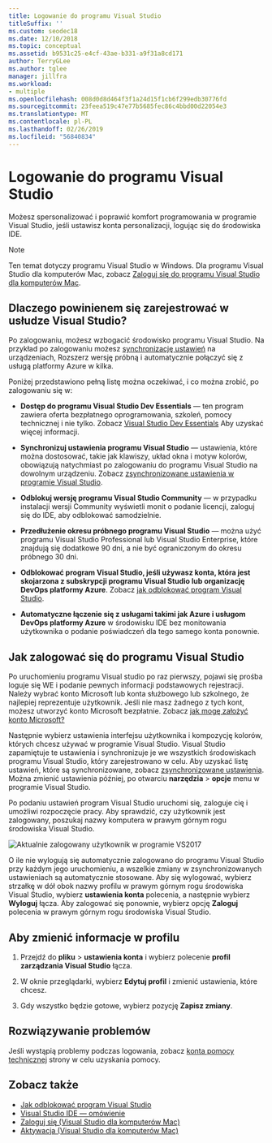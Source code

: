 ```yaml
---
title: Logowanie do programu Visual Studio
titleSuffix: ''
ms.custom: seodec18
ms.date: 12/10/2018
ms.topic: conceptual
ms.assetid: b9531c25-e4cf-43ae-b331-a9f31a8cd171
author: TerryGLee
ms.author: tglee
manager: jillfra
ms.workload:
- multiple
ms.openlocfilehash: 008d0d8d464f3f1a24d15f1cb6f299edb30776fd
ms.sourcegitcommit: 23feea519c47e77b5685fec86c4bbd00d22054e3
ms.translationtype: MT
ms.contentlocale: pl-PL
ms.lasthandoff: 02/26/2019
ms.locfileid: "56840834"
---
```

# <a name="sign-in-to-visual-studio"></a>Logowanie do programu Visual Studio

Możesz spersonalizować i poprawić komfort programowania w programie Visual Studio, jeśli ustawisz konta personalizacji, logując się do środowiska IDE.

> [!NOTE]
> Ten temat dotyczy programu Visual Studio w Windows. Dla programu Visual Studio dla komputerów Mac, zobacz [Zaloguj się do programu Visual Studio dla komputerów Mac](/visualstudio/mac/signing-in).

## <a name="why-should-i-sign-in-to-visual-studio"></a>Dlaczego powinienem się zarejestrować w usłudze Visual Studio?

Po zalogowaniu, możesz wzbogacić środowisko programu Visual Studio. Na przykład po zalogowaniu możesz [synchronizację ustawień](synchronized-settings-in-visual-studio.md) na urządzeniach, Rozszerz wersję próbną i automatycznie połączyć się z usługą platformy Azure w kilka.

Poniżej przedstawiono pełną listę można oczekiwać, i co można zrobić, po zalogowaniu się w:

- **Dostęp do programu Visual Studio Dev Essentials** — ten program zawiera oferta bezpłatnego oprogramowania, szkoleń, pomocy technicznej i nie tylko. Zobacz [Visual Studio Dev Essentials](https://aka.ms/vsdevhelp) Aby uzyskać więcej informacji.

- **Synchronizuj ustawienia programu Visual Studio** — ustawienia, które można dostosować, takie jak klawiszy, układ okna i motyw kolorów, obowiązują natychmiast po zalogowaniu do programu Visual Studio na dowolnym urządzeniu. Zobacz [zsynchronizowane ustawienia w programie Visual Studio](../ide/synchronized-settings-in-visual-studio.md).

- **Odblokuj wersję programu Visual Studio Community** — w przypadku instalacji wersji Community wyświetli monit o podanie licencji, zaloguj się do IDE, aby odblokować samodzielnie.

- **Przedłużenie okresu próbnego programu Visual Studio** — można użyć programu Visual Studio Professional lub Visual Studio Enterprise, które znajdują się dodatkowe 90 dni, a nie być ograniczonym do okresu próbnego 30 dni.

- **Odblokować program Visual Studio, jeśli używasz konta, która jest skojarzona z subskrypcji programu Visual Studio lub organizację DevOps platformy Azure**. Zobacz [jak odblokować program Visual Studio](../ide/how-to-unlock-visual-studio.md).

- **Automatyczne łączenie się z usługami takimi jak Azure i usługom DevOps platformy Azure** w środowisku IDE bez monitowania użytkownika o podanie poświadczeń dla tego samego konta ponownie.

## <a name="how-to-sign-in-to-visual-studio"></a>Jak zalogować się do programu Visual Studio

Po uruchomieniu programu Visual studio po raz pierwszy, pojawi się prośba loguje się WE i podanie pewnych informacji podstawowych rejestracji. Należy wybrać konto Microsoft lub konta służbowego lub szkolnego, że najlepiej reprezentuje użytkownik. Jeśli nie masz żadnego z tych kont, możesz utworzyć konto Microsoft bezpłatnie. Zobacz [jak mogę założyć konto Microsoft?](http://windows.microsoft.com/windows-live/sign-up-create-account-how)

Następnie wybierz ustawienia interfejsu użytkownika i kompozycję kolorów, których chcesz używać w programie Visual Studio. Visual Studio zapamiętuje te ustawienia i synchronizuje je we wszystkich środowiskach programu Visual Studio, który zarejestrowano w celu. Aby uzyskać listę ustawień, które są synchronizowane, zobacz [zsynchronizowane ustawienia](../ide/synchronized-settings-in-visual-studio.md). Można zmienić ustawienia później, po otwarciu **narzędzia** > **opcje** menu w programie Visual Studio.

Po podaniu ustawień program Visual Studio uruchomi się, zaloguje cię i umożliwi rozpoczęcie pracy. Aby sprawdzić, czy użytkownik jest zalogowany, poszukaj nazwy komputera w prawym górnym rogu środowiska Visual Studio.

![Aktualnie zalogowany użytkownik w programie VS2017](../ide/media/vs2017_username.png)

O ile nie wylogują się automatycznie zalogowano do programu Visual Studio przy każdym jego uruchomieniu, a wszelkie zmiany w zsynchronizowanych ustawieniach są automatycznie stosowane. Aby się wylogować, wybierz strzałkę w dół obok nazwy profilu w prawym górnym rogu środowiska Visual Studio, wybierz **ustawienia konta** polecenia, a następnie wybierz **Wyloguj** łącza. Aby zalogować się ponownie, wybierz opcję **Zaloguj** polecenia w prawym górnym rogu środowiska Visual Studio.

## <a name="to-change-your-profile-information"></a>Aby zmienić informacje w profilu

1. Przejdź do **pliku** > **ustawienia konta** i wybierz polecenie **profil zarządzania Visual Studio** łącza.

1. W oknie przeglądarki, wybierz **Edytuj profil** i zmienić ustawienia, które chcesz.

1. Gdy wszystko będzie gotowe, wybierz pozycję **Zapisz zmiany**.

## <a name="troubleshooting"></a>Rozwiązywanie problemów

Jeśli wystąpią problemy podczas logowania, zobacz [konta pomocy technicznej](https://visualstudio.microsoft.com/subscriptions/support/) strony w celu uzyskania pomocy.

## <a name="see-also"></a>Zobacz także

* [Jak odblokować program Visual Studio](../ide/how-to-unlock-visual-studio.md)
* [Visual Studio IDE — omówienie](../get-started/visual-studio-ide.md)
* [Zaloguj się (Visual Studio dla komputerów Mac)](/visualstudio/mac/signing-in)
* [Aktywacja (Visual Studio dla komputerów Mac)](/visualstudio/mac/activation)